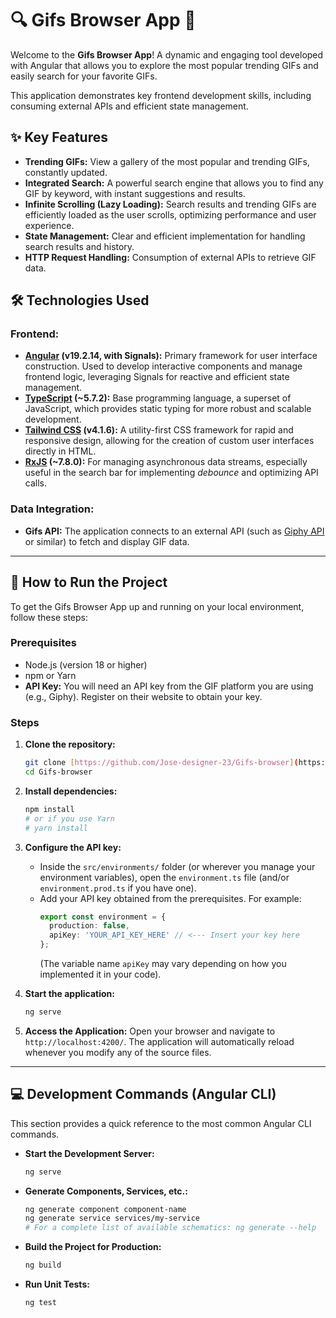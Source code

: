 # 🔍 Gifs Browser App 🚀

Welcome to the **Gifs Browser App**! A dynamic and engaging tool developed with Angular that allows you to explore the most popular trending GIFs and easily search for your favorite GIFs.

This application demonstrates key frontend development skills, including consuming external APIs and efficient state management.

## ✨ Key Features

* **Trending GIFs:** View a gallery of the most popular and trending GIFs, constantly updated.
* **Integrated Search:** A powerful search engine that allows you to find any GIF by keyword, with instant suggestions and results.
* **Infinite Scrolling (Lazy Loading):** Search results and trending GIFs are efficiently loaded as the user scrolls, optimizing performance and user experience.
* **State Management:** Clear and efficient implementation for handling search results and history.
* **HTTP Request Handling:** Consumption of external APIs to retrieve GIF data.

## 🛠️ Technologies Used

### Frontend:

* **[Angular](https://angular.io/) (v19.2.14, with Signals):** Primary framework for user interface construction. Used to develop interactive components and manage frontend logic, leveraging Signals for reactive and efficient state management.
* **[TypeScript](https://www.typescriptlang.org/) (~5.7.2):** Base programming language, a superset of JavaScript, which provides static typing for more robust and scalable development.
* **[Tailwind CSS](https://tailwindcss.com/) (v4.1.6):** A utility-first CSS framework for rapid and responsive design, allowing for the creation of custom user interfaces directly in HTML.
* **[RxJS](https://rxjs.dev/) (~7.8.0):** For managing asynchronous data streams, especially useful in the search bar for implementing *debounce* and optimizing API calls.

### Data Integration:

* **Gifs API:** The application connects to an external API (such as [Giphy API](https://developers.giphy.com/) or similar) to fetch and display GIF data.

---

## 🚀 How to Run the Project

To get the Gifs Browser App up and running on your local environment, follow these steps:

### Prerequisites

* Node.js (version 18 or higher)
* npm or Yarn
* **API Key:** You will need an API key from the GIF platform you are using (e.g., Giphy). Register on their website to obtain your key.

### Steps

1.  **Clone the repository:**
    ```bash
    git clone [https://github.com/Jose-designer-23/Gifs-browser](https://github.com/Jose-designer-23/Gifs-browser)
    cd Gifs-browser
    ```

2.  **Install dependencies:**
    ```bash
    npm install
    # or if you use Yarn
    # yarn install
    ```

3.  **Configure the API key:**
    * Inside the `src/environments/` folder (or wherever you manage your environment variables), open the `environment.ts` file (and/or `environment.prod.ts` if you have one).
    * Add your API key obtained from the prerequisites. For example:
        ```typescript
        export const environment = {
          production: false,
          apiKey: 'YOUR_API_KEY_HERE' // <--- Insert your key here
        };
        ```
        (The variable name `apiKey` may vary depending on how you implemented it in your code).

4.  **Start the application:**
    ```bash
    ng serve
    ```

5.  **Access the Application:**
    Open your browser and navigate to `http://localhost:4200/`. The application will automatically reload whenever you modify any of the source files.

---

## 💻 Development Commands (Angular CLI)

This section provides a quick reference to the most common Angular CLI commands.

* **Start the Development Server:**
    ```bash
    ng serve
    ```
* **Generate Components, Services, etc.:**
    ```bash
    ng generate component component-name
    ng generate service services/my-service
    # For a complete list of available schematics: ng generate --help
    ```
* **Build the Project for Production:**
    ```bash
    ng build
    ```
* **Run Unit Tests:**
    ```bash
    ng test
    ```

